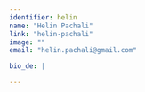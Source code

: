 ```yaml
---
identifier: helin
name: "Helin Pachali"
link: "helin-pachali"
image: ""
email: "helin.pachali@gmail.com"

bio_de: |

---
```

